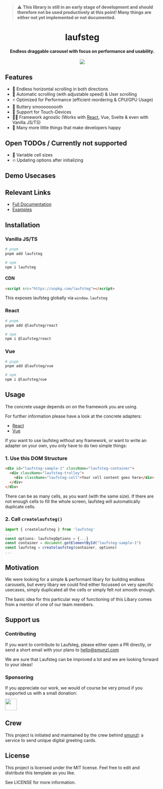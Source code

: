 > :warning: **This library is still in an early stage of development and should therefore not be used productively at this point! Many things are either not yet implemented or not documented.**

<h1 align="center">laufsteg </h1>
<h4 align="center">Endless draggable carousel with focus on performance and usability.</h4>

<p align="center" style="margin-top:0.5rem">
  <a href="https://badge.fury.io/js/laufsteg">
    <img src="https://badge.fury.io/js/laufsteg.svg">
  </a>
</p>

## Features

- 💈 Endless horizontal scrolling in both directions
- 🤖 Automatic scrolling (with adjustable speed) & User scrolling
- ⚡️ Optimized for Performance (efficient reordering & CPU/GPU Usage)
- 🧈 Buttery smooooooooth
- 📱 Support for Touch-Devices
- 🙏🏽 Framework agnostic (Works with [React](https://github.com/knallbumm/laufsteg/tree/main/packages/laufsteg-react), Vue, Svelte & even with Vanilla JS/TS)
- 🎁 Many more little things that make developers happy

## Open TODOs / Currently not supported

- 📏 Variable cell sizes
- 🔥 Updating options after initializing

## Demo Usecases

## Relevant Links

- [Full Documentation](https://docs.pinsel.xyz)
- [Examples](https://demo.pinsel.xyz)

## Installation

### Vanilla JS/TS

```bash
# pnpm
pnpm add laufsteg

# npm
npm i laufsteg
```

#### CDN

```html
<script src="https://unpkg.com/laufsteg"></script>
```

This exposes laufsteg globally via `window.laufsteg`

### React

```bash
# pnpm
pnpm add @laufsteg/react

# npm
npm i @laufsteg/react
```

### Vue

```bash
# pnpm
pnpm add @laufsteg/vue

# npm
npm i @laufsteg/vue
```

## Usage

The concrete usage depends on on the framework you are using.

For further information please have a look at the concrete adapters:

- [React](React)
- [Vue](Vue)

If you want to use laufsteg without any framework, or want to write an adapter on your own, you only have to do two simple things:

### 1. Use this DOM Structure

```html
<div id="laufsteg-sample-1" className="laufsteg-container">
  <div className="laufsteg-trolley">
    <div className="laufsteg-cell">Your cell content goes here</div>
  </div>
</div>
```

There can be as many cells, as you want (with the same size). If there are not enough cells to fill the whole screen, laufsteg will automatically duplicate cells.

### 2. Call `createlaufsteg()`

```ts
import { createlaufsteg } from 'laufsteg'
...
const options: laufstegOptions = {...}
const container = document.getElementById("laufsteg-sample-1")
const laufsteg = createlaufsteg(container, options)
...
```

## Motivation

We were looking for a simple & performant libary for building endless carousels, but every libary we could find either focussed on very specific usecases, simply duplicated all the cells or simply felt not smooth enough.

The basic idea for this particular way of functioning of this Libary comes from a mentor of one of our team members.

## Support us

### Contributing

If you want to contribute to Laufsteg, please either open a PR directly, or send a short email with your plans to [hello@smunzl.com](mailto:hello@smunzl.com) 

We are sure that Laufsteg can be improved a lot and we are looking forward to your ideas!

### Sponsoring

If you appreciate our work, we would of course be very proud if you supported us with a small donation:
<br/>
<a href="https://www.buymeacoffee.com/quintusluis"><img height="38" style="margin-top:10px" src="https://img.buymeacoffee.com/button-api/?text=Make us happy&emoji=✅&slug=quintusluis&button_colour=FFDD00&font_colour=000000&font_family=Poppins&outline_colour=000000&coffee_colour=ffffff" /></a>

## Crew

This project is initiated and maintained by the crew behind [smunzl](https://smunzl.com): a service to send unique digital greeting cards.

## License

This project is licensed under the MIT license. Feel free to edit and distribute this template as you like.

See LICENSE for more information.
